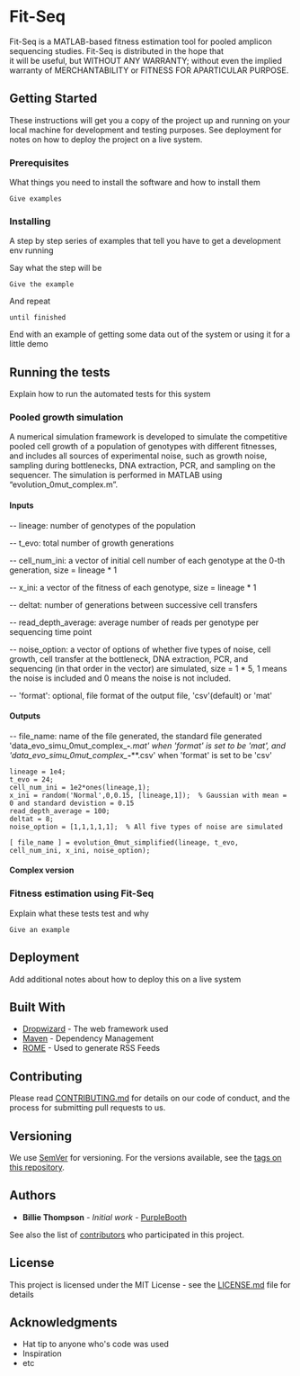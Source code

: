# Fit-Seq

Fit-Seq is a MATLAB-based fitness estimation tool for pooled amplicon sequencing studies. Fit-Seq is distributed in the hope that it will be useful, but WITHOUT ANY WARRANTY; without even the implied warranty of MERCHANTABILITY or FITNESS FOR APARTICULAR PURPOSE.

## Getting Started

These instructions will get you a copy of the project up and running on your local machine for development and testing purposes. See deployment for notes on how to deploy the project on a live system.

### Prerequisites

What things you need to install the software and how to install them

```
Give examples
```

### Installing

A step by step series of examples that tell you have to get a development env running

Say what the step will be

```
Give the example
```

And repeat

```
until finished
```

End with an example of getting some data out of the system or using it for a little demo

## Running the tests

Explain how to run the automated tests for this system

### Pooled growth simulation
A numerical simulation framework is developed to simulate the competitive pooled cell growth of a population of genotypes with different fitnesses, and includes all sources of experimental noise, such as growth noise, sampling during bottlenecks, DNA extraction, PCR, and sampling on the sequencer. The simulation is performed in MATLAB using “evolution_0mut_complex.m”.


#### Inputs
-- lineage: number of genotypes of the population

-- t_evo: total number of growth generations

-- cell_num_ini: a vector of initial cell number of each genotype at the 0-th generation, size = lineage * 1

-- x_ini: a vector of the fitness of each genotype, size = lineage * 1

-- deltat: number of generations between successive cell transfers

-- read_depth_average: average number of reads per genotype per sequencing time point

-- noise_option: a vector of options of whether five types of noise, cell growth, cell transfer at the bottleneck, DNA extraction, PCR, and sequencing (in that order in the vector) are simulated, size = 1 * 5, 1 means the noise is included and 0 means the noise is not included.

-- 'format': optional, file format of the output file, 'csv'(default) or 'mat'

#### Outputs
-- file_name: name of the file generated, the standard file generated 'data_evo_simu_0mut_complex_********-*********.mat' when 'format' is set to be 'mat', and 'data_evo_simu_0mut_complex_********-*********.csv' when 'format' is set to be 'csv'

```
lineage = 1e4;
t_evo = 24;
cell_num_ini = 1e2*ones(lineage,1);  
x_ini = random('Normal',0,0.15, [lineage,1]);  % Gaussian with mean = 0 and standard devistion = 0.15
read_depth_average = 100;  
deltat = 8;  
noise_option = [1,1,1,1,1];  % All five types of noise are simulated

[ file_name ] = evolution_0mut_simplified(lineage, t_evo, cell_num_ini, x_ini, noise_option);
```

#### Complex version

### Fitness estimation using Fit-Seq

Explain what these tests test and why

```
Give an example
```

## Deployment

Add additional notes about how to deploy this on a live system

## Built With

* [Dropwizard](http://www.dropwizard.io/1.0.2/docs/) - The web framework used
* [Maven](https://maven.apache.org/) - Dependency Management
* [ROME](https://rometools.github.io/rome/) - Used to generate RSS Feeds

## Contributing

Please read [CONTRIBUTING.md](https://gist.github.com/PurpleBooth/b24679402957c63ec426) for details on our code of conduct, and the process for submitting pull requests to us.

## Versioning

We use [SemVer](http://semver.org/) for versioning. For the versions available, see the [tags on this repository](https://github.com/your/project/tags). 

## Authors

* **Billie Thompson** - *Initial work* - [PurpleBooth](https://github.com/PurpleBooth)

See also the list of [contributors](https://github.com/your/project/contributors) who participated in this project.

## License

This project is licensed under the MIT License - see the [LICENSE.md](LICENSE.md) file for details

## Acknowledgments

* Hat tip to anyone who's code was used
* Inspiration
* etc

